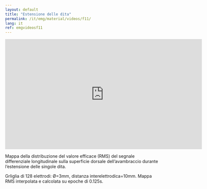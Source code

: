 ```yaml
---
layout: default
title: "Estensione delle dita"
permalink: /it/emg/material/videos/f11/
lang: it
ref: emgvideosf11
---
```


<iframe width="640" height="360" src="https://www.youtube.com/embed/EFgbQHdsERY?rel=0&amp;showinfo=0" frameborder="0" gesture="media" allow="encrypted-media" allowfullscreen></iframe>

Mappa della distribuzione del valore efficace (RMS) del segnale differenziale longitudinale sulla superficie dorsale dell’avambraccio durante l’estensione delle singole dita.

Grliglia di 128 elettrodi: Ø=3mm, distanza interelettrodica=10mm. Mappa RMS interpolata e calcolata su epoche di 0.125s.
